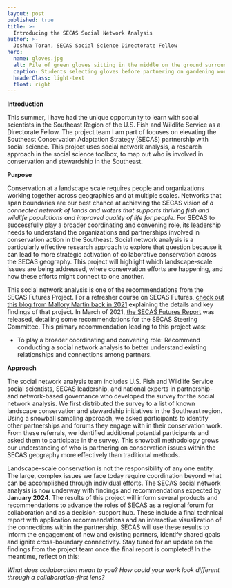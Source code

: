 ```yaml
---
layout: post
published: true
title: >-
  Introducing the SECAS Social Network Analysis
author: >-
  Joshua Toran, SECAS Social Science Directorate Fellow
hero:
  name: gloves.jpg
  alt: Pile of green gloves sitting in the middle on the ground surrounded by hands reaching in.
  caption: Students selecting gloves before partnering on gardening work. Photo from the <a href="https://digitalmedia.fws.gov/digital/collection/natdiglib/id/33904/rec/4">USFWS National Digital Library</a>.
  headerClass: light-text
  float: right
---
```

**Introduction**  

This summer, I have had the unique opportunity to learn with social scientists in the Southeast Region of the U.S. Fish and Wildlife Service as a Directorate Fellow. The project team I am part of focuses on elevating the Southeast Conservation Adaptation Strategy (SECAS) partnership with social science. This project uses social network analysis, a research approach in the social science toolbox, to map out who is involved in conservation and stewardship in the Southeast.<!--more-->  

**Purpose**  

Conservation at a landscape scale requires people and organizations working together across geographies and at multiple scales. Networks that span boundaries are our best chance at achieving the SECAS vision of _a connected network of lands and waters that supports thriving fish and wildlife populations and improved quality of life for people._ For SECAS to successfully play a broader coordinating and convening role, its leadership needs to understand the organizations and partnerships involved in conservation action in the Southeast. Social network analysis is a particularly effective research approach to explore that question because it can lead to more strategic activation of collaborative conservation across the SECAS geography. This project will highlight which landscape-scale issues are being addressed, where conservation efforts are happening, and how these efforts might connect to one another.

This social network analysis is one of the recommendations from the SECAS Futures Project. For a refresher course on SECAS Futures, [check out this blog from Mallory Martin back in 2021](http://secassoutheast.org/2021/01/15/Preliminary-recommendations-from-the-SECAS-Futures-Project) explaining the details and key findings of that project. In March of 2021, [the SECAS Futures Report](https://secassoutheast.org/pdf/SECAS_Futures_final_report_March_2021.pdf) was released, detailing some recommendations for the SECAS Steering Committee. This primary recommendation leading to this project was:  

- To play a broader coordinating and convening role: Recommend conducting a social network analysis to better understand existing relationships and connections among partners.  

**Approach**  

The social network analysis team includes U.S. Fish and Wildlife Service social scientists, SECAS leadership, and national experts in partnership- and network-based governance who developed the survey for the social network analysis. We first distributed the survey to a list of known landscape conservation and stewardship initiatives in the Southeast region. Using a snowball sampling approach, we asked participants to identify other partnerships and forums they engage with in their conservation work. From these referrals, we identified additional potential participants and asked them to participate in the survey. This snowball methodology grows our understanding of who is partnering on conservation issues within the SECAS geography more effectively than traditional methods.  

Landscape-scale conservation is not the responsibility of any one entity. The large, complex issues we face today require coordination beyond what can be accomplished through individual efforts. The SECAS social network analysis is now underway with findings and recommendations expected by **January 2024**. The results of this project will inform several products and recommendations to advance the roles of SECAS as a regional forum for collaboration and as a decision-support hub. These include a final technical report with application recommendations and an interactive visualization of the connections within the partnership. SECAS will use these results to inform the engagement of new and existing partners, identify shared goals and ignite cross-boundary connectivity. Stay tuned for an update on the findings from the project team once the final report is completed! In the meantime, reflect on this:  

_What does collaboration mean to you? How could your work look different through a collaboration-first lens?_
